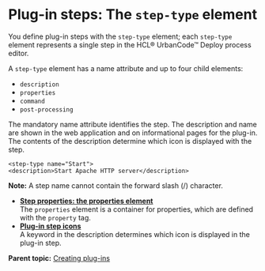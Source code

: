 # Plug-in steps: The `step-type` element

You define plug-in steps with the `step-type` element; each `step-type` element represents a single step in the HCL® UrbanCode™ Deploy process editor.

A `step-type` element has a name attribute and up to four child elements:

-   `description`
-   `properties`
-   `command`
-   `post-processing`

The mandatory name attribute identifies the step. The description and name are shown in the web application and on informational pages for the plug-in. The contents of the description determine which icon is displayed with the step.

```
<step-type name="Start">
<description>Start Apache HTTP server</description>

```

**Note:** A step name cannot contain the forward slash \(/\) character.

-   **[Step properties: the properties element](../../com.udeploy.reference.doc/topics/ref_create_properties.md)**  
The `properties` element is a container for properties, which are defined with the `property` tag.
-   **[Plug-in step icons](../../com.udeploy.reference.doc/topics/ref_create_icons.md)**  
A keyword in the description determines which icon is displayed in the plug-in step.

**Parent topic:** [Creating plug-ins](../../com.udeploy.reference.doc/topics/reference_plugins_create.md)

